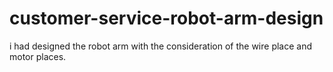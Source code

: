 # customer-service-robot-arm-design

i had designed the robot arm with the consideration of the wire place and motor places.
